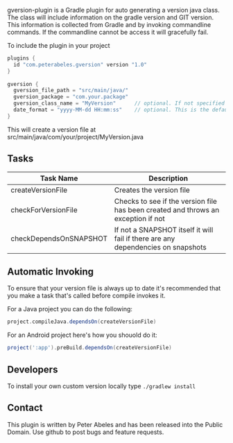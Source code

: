 gversion-plugin is a Gradle plugin for auto generating a version java class. The class will include information on the gradle version and GIT version. This information is collected from Gradle and by invoking commandline commands. If the commandline cannot be access it will gracefully fail.

To include the plugin in your project

```groovy
plugins {
  id "com.peterabeles.gversion" version "1.0"
}
 
gversion {
  gversion_file_path = "src/main/java/"
  gversion_package = "com.your.package"
  gversion_class_name = "MyVersion"      // optional. If not specified GVersion is used
  date_format = "yyyy-MM-dd HH:mm:ss"    // optional. This is the default
}
```

This will create a version file at src/main/java/com/your/project/MyVersion.java

## Tasks

| Task Name   |   Description   |
| ------------|-----------------|
| createVersionFile      | Creates the version file |
| checkForVersionFile    | Checks to see if the version file has been created and throws an exception if not |
| checkDependsOnSNAPSHOT | If not a SNAPSHOT itself it will fail if there are any dependencies on snapshots  |

## Automatic Invoking

To ensure that your version file is always up to date it's recommended that you make a task that's called before compile invokes it.

For a Java project you can do the following:
```groovy
project.compileJava.dependsOn(createVersionFile)
```

For an Android project here's how you shouold do it:
```groovy
project(':app').preBuild.dependsOn(createVersionFile)
```

## Developers

To install your own custom version locally type ```./gradlew install```

## Contact

This plugin is written by Peter Abeles and has been released into the Public Domain. Use github to post bugs and feature requests.